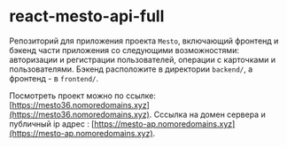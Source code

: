 # react-mesto-api-full
Репозиторий для приложения проекта `Mesto`, включающий фронтенд и бэкенд части приложения со следующими возможностями: авторизации и регистрации пользователей, операции с карточками и пользователями. Бэкенд расположите в директории `backend/`, а фронтенд - в `frontend/`.

Посмотреть проект можно по ссылке: [https://mesto36.nomoredomains.xyz](https://mesto36.nomoredomains.xyz).
Сссылка на домен сервера и публичный ip адрес : [https://mesto-ap.nomoredomains.xyz](https://mesto-ap.nomoredomains.xyz).
